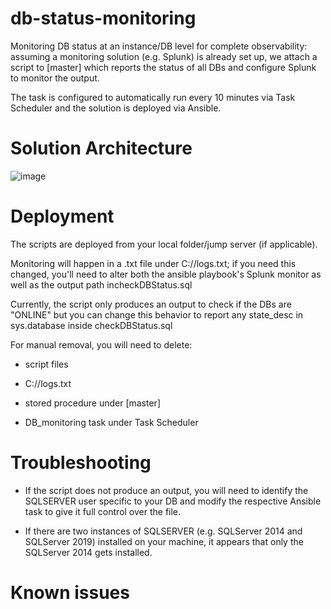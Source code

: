 # db-status-monitoring

Monitoring DB status at an instance/DB level for complete observability: assuming a monitoring solution (e.g. Splunk) is already set up, we attach a script to [master] which reports the status of all DBs and configure Splunk to monitor the output. 

The task is configured to automatically run every 10 minutes via Task Scheduler and the solution is deployed via Ansible. 

# Solution Architecture 

![image](https://github.com/user-attachments/assets/fb11dc16-1831-4016-90da-15d30c315293)

# Deployment

The scripts are deployed from your local folder/jump server (if applicable).

Monitoring will happen in a .txt file under C://logs.txt; if you need this changed, you'll need to alter both the ansible playbook's Splunk monitor as well as the output path incheckDBStatus.sql

Currently, the script only produces an output to check if the DBs are "ONLINE" but you can change this behavior to report any state_desc in sys.database inside checkDBStatus.sql

For manual removal, you will need to delete: 

* script files 

* C://logs.txt 

* stored procedure under [master]

* DB_monitoring task under Task Scheduler

# Troubleshooting

* If the script does not produce an output, you will need to identify the SQLSERVER user specific to your DB and modify the respective Ansible task to give it full control over the file. 

* If there are two instances of SQLSERVER (e.g. SQLServer 2014 and SQLServer 2019) installed on your machine, it appears that only the SQLServer 2014 gets installed.

# Known issues
